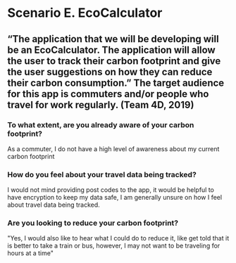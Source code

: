 # Scenario E. EcoCalculator

## “The application that we will be developing will be an EcoCalculator. The application will allow the user to track their carbon footprint and give the user suggestions on how they can reduce their carbon consumption.” The target audience for this app is commuters and/or people who travel for work regularly.  (Team 4D, 2019)


### To what extent, are you already aware of your carbon footprint?

As a commuter, I do not have a high level of awareness about my current carbon footprint


### How do you feel about your travel data being tracked?

I would not mind providing post codes to the app, it would be helpful to have encryption to keep my data safe, I am generally unsure on how I feel about travel data being tracked.

### Are you looking to reduce your carbon footprint?

"Yes, I would also like to hear what I could do to reduce it, like get told that it is better to take a train or bus, however, I may not want to be traveling for hours at a time"
